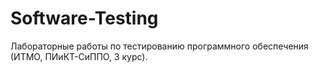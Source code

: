 # Software-Testing
Лабораторные работы по тестированию программного обеспечения (ИТМО, ПИиКТ-СиППО, 3 курс).
